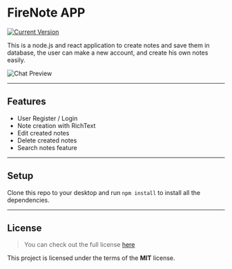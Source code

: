 FireNote APP
============
[![Current Version](https://img.shields.io/badge/version-1.0.0-green.svg)](https://github.com/IgorAntun/node-chat) 

This is a node.js and react application to create notes and save them in database, the user can make a new account, and create his own notes easily.

![Chat Preview](http://i.imgur.com/lgRe8z4.png)

---

## Features
- User Register / Login
- Note creation with RichText
- Edit created notes
- Delete created notes
- Search notes feature


---

## Setup
Clone this repo to your desktop and run `npm install` to install all the dependencies.

---


## License
>You can check out the full license [here](https://github.com/IgorAntun/node-chat/blob/master/LICENSE)

This project is licensed under the terms of the **MIT** license.
